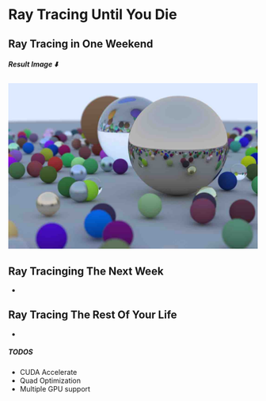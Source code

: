 # Ray Tracing Until You Die
## Ray Tracing in One Weekend

##### Result Image ⬇️

<img src="./imgs/output.jpg"/>

## Ray Tracinging The Next Week

-

## Ray Tracing The Rest Of Your Life

-

##### TODOS

- CUDA Accelerate
- Quad Optimization
- Multiple GPU support

